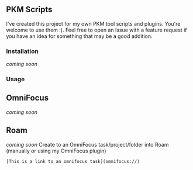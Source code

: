 ## PKM Scripts

I've created this project for my own PKM tool scripts and plugins. You're welcome to use them :). Feel free to open an Issue with a feature request if you have an idea for something that may be a good addition.

### Installation
_coming soon_

### Usage
## OmniFocus
_coming soon_

## Roam
_coming soon_
Create to an OmniFocus task/project/folder into Roam (manually or using my OmniFocus plugin)

`[This is a link to an omnifocus task](omnifocus://)`